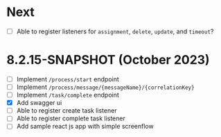 # Next
- [ ] Able to register listeners for `assignment`, `delete`, `update`, and `timeout`?

# 8.2.15-SNAPSHOT (October 2023)

- [ ] Implement `/process/start` endpoint
- [ ] Implement `/process/message/{messageName}/{correlationKey}`
- [ ] Implement `/task/complete` endpoint
- [x] Add swagger ui
- [ ] Able to register create task listener
- [ ] Able to register complete task listener
- [ ] Add sample react js app with simple screenflow
